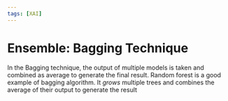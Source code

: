 ```yaml
---
tags: [XAI]
---
```

# Ensemble: Bagging Technique

In the Bagging technique, the output of multiple models is taken and combined as average to generate the final result.
Random forest is a good example of bagging algorithm. It *grows* multiple trees and combines the average of their output to generate the result